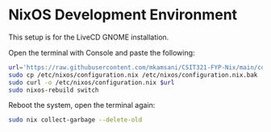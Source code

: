 # NixOS Development Environment

This setup is for the LiveCD GNOME installation.

Open the terminal with Console and paste the following:

```sh
url='https://raw.githubusercontent.com/mkamsani/CSIT321-FYP-Nix/main/configuration.nix'
sudo cp /etc/nixos/configuration.nix /etc/nixos/configuration.nix.bak
sudo curl -o /etc/nixos/configuration.nix $url
sudo nixos-rebuild switch
```

Reboot the system, open the terminal again:

```sh
sudo nix collect-garbage --delete-old
```

